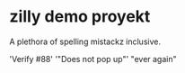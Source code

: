 # zilly demo proyekt

A plethora of spelling mistackz inclusive.

'Verify #88'
'"Does not pop up"'
"ever again"
